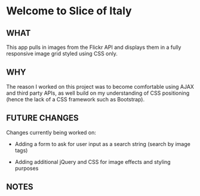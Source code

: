 Welcome to Slice of Italy
==========================

WHAT
----
This app pulls in images from the Flickr API and displays them in a fully responsive image grid styled using CSS only. 

WHY
---
The reason I worked on this project was to become comfortable using AJAX and third party APIs, as well build on my understanding of CSS positioning (hence the lack of a CSS framework such as Bootstrap).


FUTURE CHANGES
--------------
Changes currently being worked on:

* Adding a form to ask for user input as a search string (search by image tags)

* Adding additional jQuery and CSS for image effects and styling purposes


NOTES
-----



